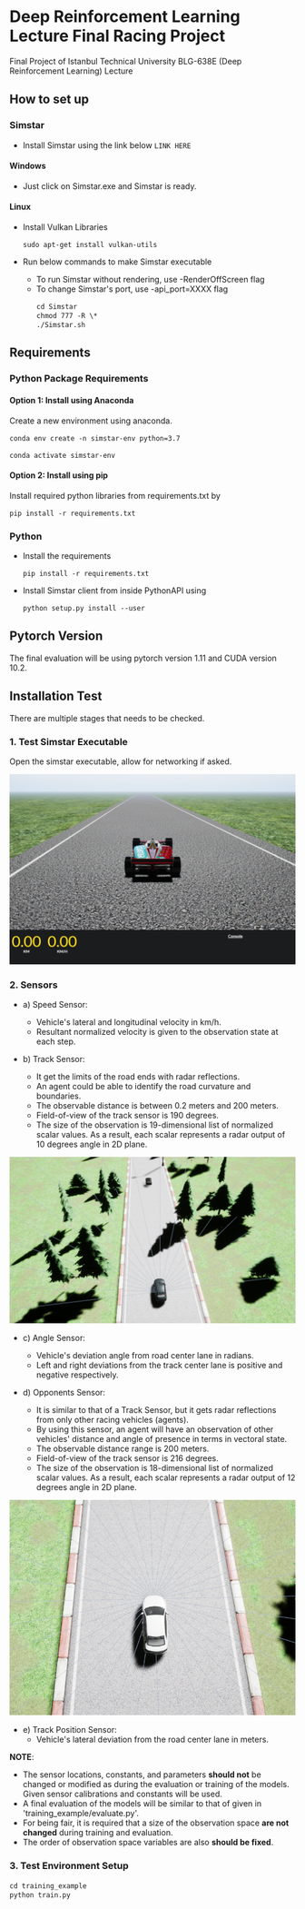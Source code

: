 # Deep Reinforcement Learning Lecture Final Racing Project
Final Project of Istanbul Technical University BLG-638E (Deep Reinforcement Learning) Lecture

## How to set up

### Simstar

- Install Simstar using the link below
  `LINK HERE`

#### Windows

- Just click on Simstar.exe and Simstar is ready.

#### Linux

- Install Vulkan Libraries
  ```
  sudo apt-get install vulkan-utils
  ```

- Run below commands to make Simstar executable
  - To run Simstar without rendering, use -RenderOffScreen flag
  - To change Simstar's port, use -api_port=XXXX flag
    ```
    cd Simstar
    chmod 777 -R \*
    ./Simstar.sh
    ```

## Requirements

### Python Package Requirements

#### Option 1: Install using Anaconda
Create a new environment using anaconda. 
```
conda env create -n simstar-env python=3.7
```
```
conda activate simstar-env
```

#### Option 2: Install using pip
	
Install required python libraries from requirements.txt by
```
pip install -r requirements.txt
```

### Python

- Install the requirements
  ```
  pip install -r requirements.txt
  ```
- Install Simstar client from inside PythonAPI using
  ```
  python setup.py install --user
  ```

## Pytorch Version

The final evaluation will be using pytorch version 1.11 and CUDA version 10.2.

## Installation Test

There are multiple stages that needs to be checked.

### 1. Test Simstar Executable

Open the simstar executable, allow for networking if asked.

![opening_screen](PythonAPI/img/opening_image.png)

### 2. Sensors

* a) Speed Sensor: 
    * Vehicle's lateral and longitudinal velocity in km/h.
    * Resultant normalized velocity is given to the observation state at each step.

* b) Track Sensor: 
    * It get the limits of the road ends with radar reflections.
    * An agent could be able to identify the road curvature and boundaries.
    * The observable distance is between 0.2 meters and 200 meters.
    * Field-of-view of the track sensor is 190 degrees.
    * The size of the observation is 19-dimensional list of normalized scalar values. As a result, each scalar represents a radar output of 10 degrees angle in 2D plane.

![track_sensor](PythonAPI/img/track_sensor.png)

* c) Angle Sensor: 
    * Vehicle's deviation angle from road center lane in radians.
    * Left and right deviations from the track center lane is positive and negative respectively.

* d) Opponents Sensor: 
    * It is similar to that of a Track Sensor, but it gets radar reflections from only other racing vehicles (agents).
    * By using this sensor, an agent will have an observation of other vehicles' distance and angle of presence in terms in vectoral state.
    * The observable distance range is 200 meters.
    * Field-of-view of the track sensor is 216 degrees.
    * The size of the observation is 18-dimensional list of normalized scalar values. As a result, each scalar represents a radar output of 12 degrees angle in 2D plane.

![track_sensor](PythonAPI/img/opponents_sensor.png)

* e) Track Position Sensor: 
    * Vehicle's lateral deviation from the road center lane in meters.

**NOTE**:
* The sensor locations, constants, and parameters **should not** be changed or modified as during the evaluation or training of the models. Given sensor calibrations and constants will be used.
* A final evaluation of the models will be similar to that of given in 'training_example/evaluate.py'.
* For being fair, it is required that a size of the observation space **are not changed** during training and evaluation.
* The order of observation space variables are also **should be fixed**.

### 3. Test Environment Setup

```
cd training_example
python train.py
```